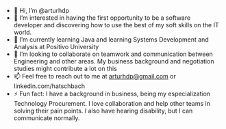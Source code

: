 - 👋 Hi, I’m @arturhdp
- 👀 I’m interested in having the first opportunity to be a software developer and discovering how to use the best of my soft skills on the IT world.
- 🌱 I’m currently learning Java and learning Systems Development and Analysis at Positivo University
- 💞️ I’m looking to collaborate on teamwork and communication between Engineering and other areas. My business background and negotiation studies might contribute a lot on this
- 📫 Feel free to reach out to me at arturhdp@gmail.com or linkedin.com/hatschbach
- ⚡ Fun fact: I have a background in business, being my especialization Technology Procurement. I love collaboration and help other teams in solving their pain points. I also have hearing disability, but I can communicate normally.

<!---
arturhdp/arturhdp is a ✨ special ✨ repository because its `README.md` (this file) appears on your GitHub profile.
You can click the Preview link to take a look at your changes.
--->
